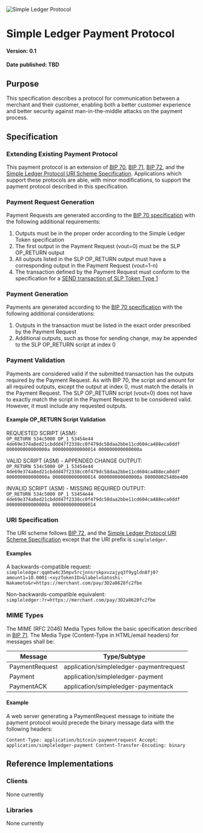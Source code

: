 ![Simple Ledger Protocol](images/SLP-logo-solid-200.png)

# Simple Ledger Payment Protocol

#### Version: 0.1
#### Date published: TBD

## Purpose

This specification describes a protocol for communication between a merchant and their customer, enabling both a better customer experience and better security against man-in-the-middle attacks on the payment process.

## Specification

### Extending Existing Payment Protocol

This payment protocol is an extension of [BIP 70](https://github.com/bitcoin/bips/blob/master/bip-0070.mediawiki), [BIP 71](https://github.com/bitcoin/bips/blob/master/bip-0071.mediawiki), [BIP 72](https://github.com/bitcoin/bips/blob/master/bip-0072.mediawiki), and the [Simple Ledger Protocol URI Scheme Specification](https://github.com/simpleledger/slp-specifications/blob/token-documents/slp-uri-scheme.md). Applications which support these protocols are able, with minor modifications, to support the payment protocol described in this specification.

### Payment Request Generation

Payment Requests are generated according to the [BIP 70 specification](https://github.com/bitcoin/bips/blob/master/bip-0070.mediawiki#PaymentDetailsPaymentRequest) with the following additional requirements:

1. Outputs must be in the proper order according to the Simple Ledger Token specification
2. The first output in the Payment Request (vout=0) must be the SLP OP_RETURN output
3. All outputs listed in the SLP OP_RETURN output must have a corresponding output in the Payment Request (vout=1-n)
4. The transaction defined by the Payment Request must conform to the specification for a [SEND transaction of SLP Token Type 1](https://github.com/simpleledger/slp-specifications/blob/master/slp-token-type-1.md#send---spend-transaction)

### Payment Generation

Payments are generated according to the [BIP 70 specification](https://github.com/bitcoin/bips/blob/master/bip-0070.mediawiki#Payment) with the following additional considerations:

1. Outputs in the transaction must be listed in the exact order prescribed by the Payment Request
2. Additional outputs, such as those for sending change, may be appended to the SLP OP_RETURN script at index 0

### Payment Validation

Payments are considered valid if the submitted transaction has the outputs required by the Payment Request. As with BIP 70, the script and amount for all required outputs, except the output at index 0, must match the details in the Payment Request. The SLP OP_RETURN script (vout=0) does not have to exactly match the script in the Payment Request to be considered valid. However, it must include any requested outputs.

#### Example OP_RETURN Script Validation

REQUESTED SCRIPT (ASM):</br>
``OP_RETURN 534c5000 OP_1 53454e44 4de69e374a8ed21cbddd47f2338cc0f479dc58daa2bbe11cd604ca488eca0ddf 000000000000000a 0000000000000014 000000000000000a``

VALID SCRIPT (ASM) - APPENDED CHANGE OUTPUT:</br>
``OP_RETURN 534c5000 OP_1 53454e44 4de69e374a8ed21cbddd47f2338cc0f479dc58daa2bbe11cd604ca488eca0ddf 000000000000000a 0000000000000014 000000000000000a 00000002540be400``

INVALID SCRIPT (ASM) - MISSING REQUIRED OUTPUT:</br>
``OP_RETURN 534c5000 OP_1 53454e44 4de69e374a8ed21cbddd47f2338cc0f479dc58daa2bbe11cd604ca488eca0ddf 000000000000000a 0000000000000014``

### URI Specification

The URI scheme follows [BIP 72](https://github.com/bitcoin/bips/blob/master/bip-0072.mediawiki), and the [Simple Ledger Protocol URI Scheme Specification](https://github.com/simpleledger/slp-specifications/blob/token-documents/slp-uri-scheme.md) except that the URI prefix is `simpleledger`.

#### Examples

A backwards-compatible request:</br>
``simpleledger:qqmtw4c35mpv5rcjnnsrskpxvzajyq3f9ygldn8fj0?amount1=10.0001-<xyzTokenID>&label=Satoshi-Nakamoto&r=https://merchant.com/pay/3D2a8628fc2fbe``

Non-backwards-compatible equivalent:</br>
``simpleledger:?r=https://merchant.com/pay/3D2a8628fc2fbe``

### MIME Types

The MIME (RFC 2046) Media Types follow the basic specification described in [BIP 71](https://github.com/bitcoin/bips/blob/master/bip-0071.mediawiki). The Media Type (Content-Type in HTML/email headers) for messages shall be:

| Message  | Type/Subtype                                  |
| ------------ | ------------------------------------------|
| PaymentRequest | application/simpleledger-paymentrequest |
| Payment      | application/simpleledger-payment          |
| PaymentACK      | application/simpleledger-paymentack    |

#### Example

A web server generating a PaymentRequest message to initiate the payment protocol would precede the binary message data with the following headers:

``Content-Type: application/bitcoin-paymentrequest
Accept: application/simpleledger-payment
Content-Transfer-Encoding: binary``

## Reference Implementations

### Clients
None currently

### Libraries
None currently
